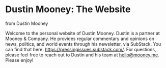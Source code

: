 # Dustin Mooney: The Website
from Dustin Mooney

Welcome to the personal website of Dustin Mooney. Dustin is a partner at Mooney & Company. He provides regular commentary and opinions on news, politics, and world events through his newsletter, via SubStack. You can find that here: https://pressingissues.substack.com/. For questions, please feel free to reach out to Dustin and his team at hello@mooney.me. Please enjoy! 
